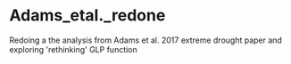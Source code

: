 # Adams_etal._redone
Redoing a the analysis from Adams et al. 2017 extreme drought paper and exploring 'rethinking' GLP function
